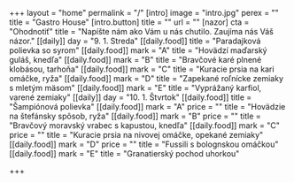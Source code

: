 +++
layout = "home"
permalink = "/"
[intro]
image = "intro.jpg"
perex = ""
title = "Gastro House"
[intro.button]
title = ""
url = ""
[nazor]
cta = "Ohodnotiť"
title = "Napíšte nám ako Vám u nás chutilo. Zaujíma nás Váš názor."
[[daily]]
day = "9. 1. Streda"
[[daily.food]]
title = "Paradajková polievka so syrom"
[[daily.food]]
mark = "A"
title = "Hovädzí maďarský guláš, knedľa"
[[daily.food]]
mark = "B"
title = "Bravčové karé plnené klobásou, tarhoňa"
[[daily.food]]
mark = "C"
title = "Kuracie prsia na kari omáčke, ryža"
[[daily.food]]
mark = "D"
title = "Zapekané roľnícke zemiaky s mletým mäsom"
[[daily.food]]
mark = "E"
title = "Vyprážaný karfiol, varené zemiaky"
[[daily]]
day = "10. 1. Štvrtok"
[[daily.food]]
title = "Šampiónová polievka"
[[daily.food]]
mark = "A"
price = ""
title = "Hovädzie na štefánsky spôsob, ryža"
[[daily.food]]
mark = "B"
price = ""
title = "Bravčový moravský vrabec s kapustou, knedľa"
[[daily.food]]
mark = "C"
price = ""
title = "Kuracie prsia na nivovej omáčke, opekané zemiaky"
[[daily.food]]
mark = "D"
price = ""
title = "Fussili s bolognskou omáčkou"
[[daily.food]]
mark = "E"
title = "Granatierský pochod uhorkou"

+++
